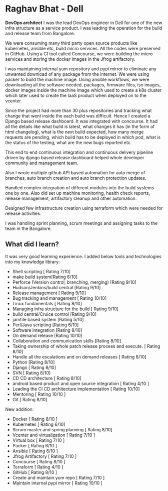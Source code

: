 # Raghav Bhat - Dell

**DevOps architect**
I was the lead DevOps engineer in Dell for one of the new infra structure as a service product. 
I was leading the operation for the build and release team from Bangalore. 

We were consuming many third party open source products like kubernetes, ansible etc, build micro services. All the codes were preserved in GitHub. Using a CI tool called Concourse, we were building the micro services and storing the docker images in the Jfrog artifactory.

I was maintaining internal yum repository and pypi mirror to eliminate any unwanted download of any package from the internet. 
We were using packer to build the machine image. Using ansible workflows, we were downloading all the software needed, packages, firmware files, iso images, docker images inside the machine image which used to create a k8s cluster which later used to create the IaaS product when deployed on to the vcenter. 

Since the project had more than 30 plus repositories and tracking what change that went inside the each build was difficult. Hence I created a Django based release dashboard. It was integrated with concourse. It had all the details like what build is latest, what changes it has (in the form of html changelog), what is the next build expected, how many merge requests are pending, which build has to be deployed in which pod, what is the status of the testing, what are the new bugs reported etc. 

This end to end continuous integration and continuous delivery pipeline driven by django based release dashboard helped whole developer community and management team. 

Also I wrote multiple github API based automation for auto merge of branches, auto branch creation and auto branch protection updates. 

Handled complex integration of different modules into the build systems one by one. Also did set up machine monitoring, health check reports, release management, artifactory cleanup and other automation. 

Designed few infrastructure creation using terraform which were needed for release activities. 

I was handling sprint planning, scrum meetings and assigning tasks to the team in the Bangalore. 


## What did I learn?

It was very good learning experience. I added below tools and technologies into my knowledge library:

-   Shell scripting [ Rating 7/10]
-   make build system[Rating 6/10]
-   Perforce (Version control, branching, merging) [Rating 9/10]
-   Hudson/Jenkins/build central [Rating 9/10]
-   Release management [ Rating 9/10]
-   Bug tracking and management [ Rating 10/10]
-   Linux fundamentals [ Rating 8/10]
-   Managing infra structure for the build [ Rating 9/10]
-   build central/Cruice control [Rating 9/10]
-   jamfile based system [Rating 5/10]
-   Perl/Java scripting [Rating 6/10]
-   Software integration [Rating 8/10]
-   On demand release [Rating 10/10]
-   Collaboration and communication skills [Rating 8/10]
-   Taking ownership of whole patch release process and execute. [ Rating 8/10]
-   Handle all the escalations and on demand releases [ Rating 8/10] 
-   Python [Rating 8/10]
-   Django [ Rating 8/10]
-   SVN [ Rating 8/10]
-   CD CD architecture [ Rating 8/10]
-  android based product and open source integration [ Rating 4/10 ]
-  Leading the CI CD architecture implementation [ Rating 10/10]
-  Mentoring [ Rating 10/10 ]
-  Git [ Rating 8/10]

New addition:
- Docker [ Rating 8/10 ]
- Kubernetes [ Rating 6/10] 
- Scrum master and spring planning [ Rating 8/10]
- Vcenter and virtualization [ Rating 7/10 ]
- Virtual box [ Rating 7/10 ]
- Packer [ Rating 6/10 ]
- Ansible [ Rating 6/10 ]
- Jfrog Artifactory [ Rating 7/10 ]
- Concourse [ Rating 8/10 ]
- Terraform [ Rating 4/10 ]
- GitHub [ Rating 8/10 ]
- Create and maintain yum repo [ Rating 7/10 ]
- Maintain internal pypi mirror [ Rating 10/10 ]
